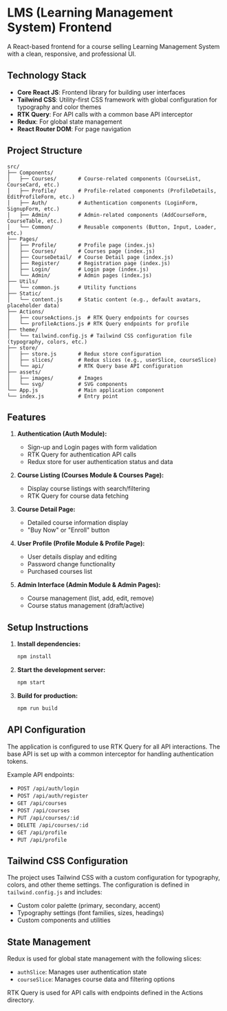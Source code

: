 # LMS (Learning Management System) Frontend

A React-based frontend for a course selling Learning Management System with a clean, responsive, and professional UI.

## Technology Stack

- **Core React JS**: Frontend library for building user interfaces
- **Tailwind CSS**: Utility-first CSS framework with global configuration for typography and color themes
- **RTK Query**: For API calls with a common base API interceptor
- **Redux**: For global state management
- **React Router DOM**: For page navigation

## Project Structure

```
src/
├── Components/
│   ├── Courses/       # Course-related components (CourseList, CourseCard, etc.)
│   ├── Profile/       # Profile-related components (ProfileDetails, EditProfileForm, etc.)
│   ├── Auth/          # Authentication components (LoginForm, SignupForm, etc.)
│   ├── Admin/         # Admin-related components (AddCourseForm, CourseTable, etc.)
│   └── Common/        # Reusable components (Button, Input, Loader, etc.)
├── Pages/
│   ├── Profile/       # Profile page (index.js)
│   ├── Courses/       # Courses page (index.js)
│   ├── CourseDetail/  # Course Detail page (index.js)
│   ├── Register/      # Registration page (index.js)
│   ├── Login/         # Login page (index.js)
│   └── Admin/         # Admin pages (index.js)
├── Utils/
│   └── common.js      # Utility functions
├── Static/
│   └── content.js     # Static content (e.g., default avatars, placeholder data)
├── Actions/
│   ├── courseActions.js  # RTK Query endpoints for courses
│   └── profileActions.js # RTK Query endpoints for profile
├── theme/
│   └── tailwind.config.js # Tailwind CSS configuration file (typography, colors, etc.)
├── store/
│   ├── store.js       # Redux store configuration
│   ├── slices/        # Redux slices (e.g., userSlice, courseSlice)
│   └── api/           # RTK Query base API configuration
├── assets/
│   ├── images/        # Images
│   └── svg/           # SVG components
└── App.js             # Main application component
└── index.js           # Entry point
```

## Features

1. **Authentication (Auth Module):**
   - Sign-up and Login pages with form validation
   - RTK Query for authentication API calls
   - Redux store for user authentication status and data

2. **Course Listing (Courses Module & Courses Page):**
   - Display course listings with search/filtering
   - RTK Query for course data fetching

3. **Course Detail Page:**
   - Detailed course information display
   - "Buy Now" or "Enroll" button

4. **User Profile (Profile Module & Profile Page):**
   - User details display and editing
   - Password change functionality
   - Purchased courses list

5. **Admin Interface (Admin Module & Admin Pages):**
   - Course management (list, add, edit, remove)
   - Course status management (draft/active)

## Setup Instructions

1. **Install dependencies:**
   ```bash
   npm install
   ```

2. **Start the development server:**
   ```bash
   npm start
   ```

3. **Build for production:**
   ```bash
   npm run build
   ```

## API Configuration

The application is configured to use RTK Query for all API interactions. The base API is set up with a common interceptor for handling authentication tokens.

Example API endpoints:
- `POST /api/auth/login`
- `POST /api/auth/register`
- `GET /api/courses`
- `POST /api/courses`
- `PUT /api/courses/:id`
- `DELETE /api/courses/:id`
- `GET /api/profile`
- `PUT /api/profile`

## Tailwind CSS Configuration

The project uses Tailwind CSS with a custom configuration for typography, colors, and other theme settings. The configuration is defined in `tailwind.config.js` and includes:

- Custom color palette (primary, secondary, accent)
- Typography settings (font families, sizes, headings)
- Custom components and utilities

## State Management

Redux is used for global state management with the following slices:
- `authSlice`: Manages user authentication state
- `courseSlice`: Manages course data and filtering options

RTK Query is used for API calls with endpoints defined in the Actions directory.
